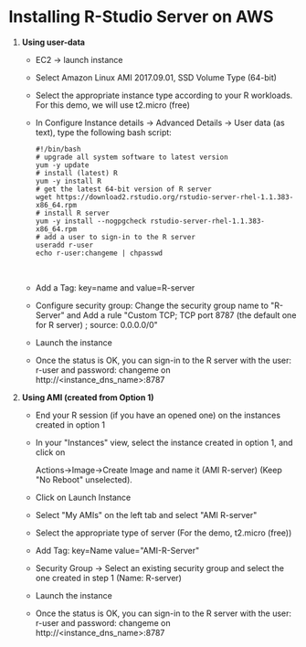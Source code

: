 # Installing R-Studio Server on AWS 

1.  **Using user-data**

    - EC2 -\> launch instance

    - Select Amazon Linux AMI 2017.09.01, SSD Volume Type (64-bit)

    - Select the appropriate instance type according to your R workloads. For this demo, we will use t2.micro (free)

    - In Configure Instance details -\> Advanced Details -\> User data (as text), type the following bash script:

      ```
      #!/bin/bash
      # upgrade all system software to latest version
      yum -y update
      # install (latest) R
      yum -y install R
      # get the latest 64-bit version of R server
      wget https://download2.rstudio.org/rstudio-server-rhel-1.1.383-x86_64.rpm
      # install R server
      yum -y install --nogpgcheck rstudio-server-rhel-1.1.383-x86_64.rpm
      # add a user to sign-in to the R server
      useradd r-user
      echo r-user:changeme | chpasswd

      ```

      ​

    - Add a Tag: key=name and value=R-server

    - Configure security group: Change the security group name to "R-Server" and Add a rule "Custom TCP; TCP port 8787 (the default one for R server) ; source: 0.0.0.0/0"

    - Launch the instance

    - Once the status is OK, you can sign-in to the R server with the user: r-user and password: changeme on http://\<instance\_dns\_name\>:8787

2.  **Using AMI (created from Option 1)**

    - End your R session (if you have an opened one) on the instances created in option 1

    - In your "Instances" view, select the instance created in option 1, and click on 

      Actions-\>Image-\>Create Image and name it (AMI R-server) (Keep "No Reboot" unselected).

    - Click on Launch Instance

    - Select "My AMIs" on the left tab and select "AMI R-server"

    - Select the appropriate type of server (For the demo, t2.micro (free))

    - Add Tag: key=Name value="AMI-R-Server"

    - Security Group -\> Select an existing security group and select the one created in step 1 (Name: R-server)

    - Launch the instance

    - Once the status is OK, you can sign-in to the R server with the user: r-user and password: changeme on http://\<instance\_dns\_name\>:8787

